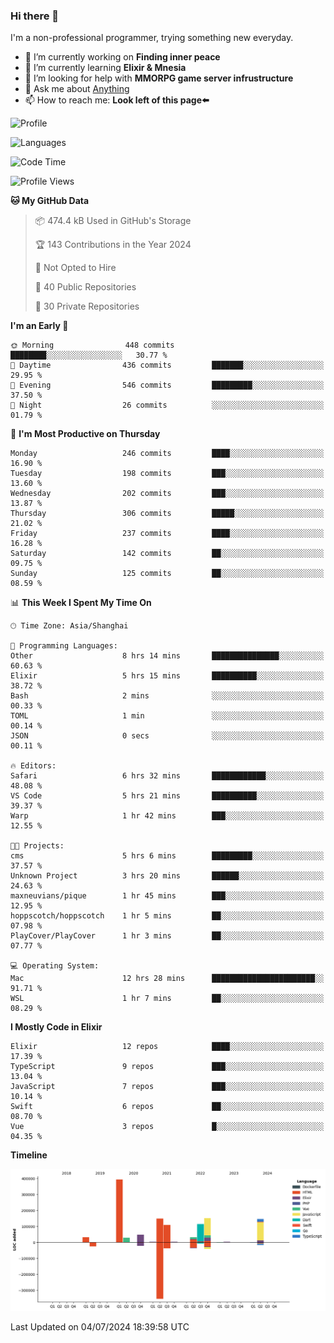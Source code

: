 ### Hi there 👋

I'm a non-professional programmer, trying something new everyday.

<!--
**dyzdyz010/dyzdyz010** is a ✨ _special_ ✨ repository because its `README.md` (this file) appears on your GitHub profile.
-->

- 🔭 I’m currently working on **Finding inner peace**
- 🌱 I’m currently learning **Elixir & Mnesia**
- 🤔 I’m looking for help with **MMORPG game server infrustructure**
- 💬 Ask me about [Anything](https://github.com/dyzdyz010/dyzdyz010/issues)
- 📫 How to reach me: **Look left of this page⬅️**

<!-- - 👯 I’m looking to collaborate on
- 😄 Pronouns: ...
- ⚡ Fun fact: ...
 -->
 
![Profile](https://github-readme-stats.vercel.app/api?username=dyzdyz010&count_private=true&show_icons=true&theme=dracula)

![Languages](https://github-readme-stats.vercel.app/api/top-langs/?username=dyzdyz010&layout=compact&theme=dracula)

<!--START_SECTION:waka-->
![Code Time](http://img.shields.io/badge/Code%20Time-1%2C651%20hrs%201%20min-blue)

![Profile Views](http://img.shields.io/badge/Profile%20Views-5-blue)

**🐱 My GitHub Data** 

> 📦 474.4 kB Used in GitHub's Storage 
 > 
> 🏆 143 Contributions in the Year 2024
 > 
> 🚫 Not Opted to Hire
 > 
> 📜 40 Public Repositories 
 > 
> 🔑 30 Private Repositories 
 > 
**I'm an Early 🐤** 

```text
🌞 Morning                448 commits         ████████░░░░░░░░░░░░░░░░░   30.77 % 
🌆 Daytime                436 commits         ███████░░░░░░░░░░░░░░░░░░   29.95 % 
🌃 Evening                546 commits         █████████░░░░░░░░░░░░░░░░   37.50 % 
🌙 Night                  26 commits          ░░░░░░░░░░░░░░░░░░░░░░░░░   01.79 % 
```
📅 **I'm Most Productive on Thursday** 

```text
Monday                   246 commits         ████░░░░░░░░░░░░░░░░░░░░░   16.90 % 
Tuesday                  198 commits         ███░░░░░░░░░░░░░░░░░░░░░░   13.60 % 
Wednesday                202 commits         ███░░░░░░░░░░░░░░░░░░░░░░   13.87 % 
Thursday                 306 commits         █████░░░░░░░░░░░░░░░░░░░░   21.02 % 
Friday                   237 commits         ████░░░░░░░░░░░░░░░░░░░░░   16.28 % 
Saturday                 142 commits         ██░░░░░░░░░░░░░░░░░░░░░░░   09.75 % 
Sunday                   125 commits         ██░░░░░░░░░░░░░░░░░░░░░░░   08.59 % 
```


📊 **This Week I Spent My Time On** 

```text
🕑︎ Time Zone: Asia/Shanghai

💬 Programming Languages: 
Other                    8 hrs 14 mins       ███████████████░░░░░░░░░░   60.63 % 
Elixir                   5 hrs 15 mins       ██████████░░░░░░░░░░░░░░░   38.72 % 
Bash                     2 mins              ░░░░░░░░░░░░░░░░░░░░░░░░░   00.33 % 
TOML                     1 min               ░░░░░░░░░░░░░░░░░░░░░░░░░   00.14 % 
JSON                     0 secs              ░░░░░░░░░░░░░░░░░░░░░░░░░   00.11 % 

🔥 Editors: 
Safari                   6 hrs 32 mins       ████████████░░░░░░░░░░░░░   48.08 % 
VS Code                  5 hrs 21 mins       ██████████░░░░░░░░░░░░░░░   39.37 % 
Warp                     1 hr 42 mins        ███░░░░░░░░░░░░░░░░░░░░░░   12.55 % 

🐱‍💻 Projects: 
cms                      5 hrs 6 mins        █████████░░░░░░░░░░░░░░░░   37.57 % 
Unknown Project          3 hrs 20 mins       ██████░░░░░░░░░░░░░░░░░░░   24.63 % 
maxneuvians/pique        1 hr 45 mins        ███░░░░░░░░░░░░░░░░░░░░░░   12.95 % 
hoppscotch/hoppscotch    1 hr 5 mins         ██░░░░░░░░░░░░░░░░░░░░░░░   07.98 % 
PlayCover/PlayCover      1 hr 3 mins         ██░░░░░░░░░░░░░░░░░░░░░░░   07.77 % 

💻 Operating System: 
Mac                      12 hrs 28 mins      ███████████████████████░░   91.71 % 
WSL                      1 hr 7 mins         ██░░░░░░░░░░░░░░░░░░░░░░░   08.29 % 
```

**I Mostly Code in Elixir** 

```text
Elixir                   12 repos            ████░░░░░░░░░░░░░░░░░░░░░   17.39 % 
TypeScript               9 repos             ███░░░░░░░░░░░░░░░░░░░░░░   13.04 % 
JavaScript               7 repos             ███░░░░░░░░░░░░░░░░░░░░░░   10.14 % 
Swift                    6 repos             ██░░░░░░░░░░░░░░░░░░░░░░░   08.70 % 
Vue                      3 repos             █░░░░░░░░░░░░░░░░░░░░░░░░   04.35 % 
```



**Timeline**

![Lines of Code chart](https://raw.githubusercontent.com/dyzdyz010/dyzdyz010/master/assets/bar_graph.png)


 Last Updated on 04/07/2024 18:39:58 UTC
<!--END_SECTION:waka-->
